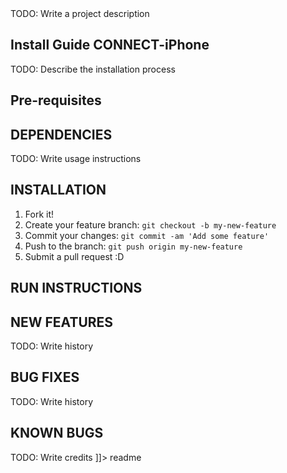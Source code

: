 <snippet>
  <content><![CDATA[
# ${1:CONNECT-iPhone}

TODO: Write a project description

## Install Guide CONNECT-iPhone


TODO: Describe the installation process

## Pre-requisites

## DEPENDENCIES


TODO: Write usage instructions

## INSTALLATION

1. Fork it!
2. Create your feature branch: `git checkout -b my-new-feature`
3. Commit your changes: `git commit -am 'Add some feature'`
4. Push to the branch: `git push origin my-new-feature`
5. Submit a pull request :D

## RUN INSTRUCTIONS

## NEW FEATURES

TODO: Write history

## BUG FIXES

TODO: Write history


## KNOWN BUGS

TODO: Write credits
]]></content>
  <tabTrigger>readme</tabTrigger>
</snippet>

